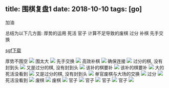 title: 围棋复盘1
date: 2018-10-10
tags: [go]
---

加油

<!--more-->

总结为以下几方面:
厚势的运用
死活
官子
计算不足导致的废棋
过分
补棋
先手交换

[sgf下载](/attachments/go_replay_sgf/1.sgf)

厚势不围空
![](/pics/go_replay1/1.png)
围太大
![](/pics/go_replay1/2.png)
先手交换
![](/pics/go_replay1/3.png)
高效补棋
![](/pics/go_replay1/4.png)
确保连接
![](/pics/go_replay1/5.png)
过分的棋, 没有封到头
![](/pics/go_replay1/6.png)
又是过分的棋, 没有封到头
![](/pics/go_replay1/7.png)
该补的棋要补
![](/pics/go_replay1/8.png)
该补的棋要补
![](/pics/go_replay1/9.png)
大的死活没看到
![](/pics/go_replay1/10.png)
又是过分的棋, 没有封到头
![](/pics/go_replay1/11.png)
单官废棋与大场的交换
![](/pics/go_replay1/12.png)
过分
![](/pics/go_replay1/13.png)
死活没看到
![](/pics/go_replay1/14.png)
废棋
![](/pics/go_replay1/15.png)
废棋
![](/pics/go_replay1/16.png)
官子
![](/pics/go_replay1/17.png)
官子
![](/pics/go_replay1/18.png)
官子
![](/pics/go_replay1/19.png)
官子
![](/pics/go_replay1/20.png)

